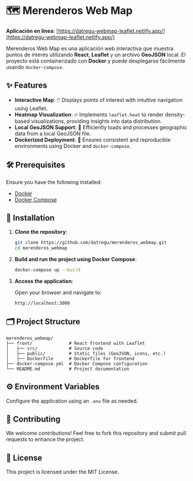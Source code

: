# 🗺️ Merenderos Web Map

**Aplicación en línea**: [https://datregu-webmap-leaflet.netlify.app/](https://datregu-webmap-leaflet.netlify.app/)

Merenderos Web Map es una aplicación web interactiva que muestra puntos de interés utilizando **React**, **Leaflet** y un archivo **GeoJSON** local. El proyecto está containerizado con **Docker** y puede desplegarse fácilmente usando `docker-compose`.


## ✨ Features

- **Interactive Map**: 🖱️ Displays points of interest with intuitive navigation using Leaflet.
- **Heatmap Visualization**: 🔥 Implements `leaflet.heat` to render density-based visualizations, providing insights into data distribution.
- **Local GeoJSON Support**: 📂 Efficiently loads and processes geographic data from a local GeoJSON file.
- **Dockerized Deployment**: 🐳 Ensures consistent and reproducible environments using Docker and `docker-compose`.

## 🛠️ Prerequisites

Ensure you have the following installed:

- [Docker](https://www.docker.com/get-started)
- [Docker Compose](https://docs.docker.com/compose/install/)

## 🚀 Installation

1. **Clone the repository**:

   ```sh
   git clone https://github.com/datregu/merenderos_webmap.git
   cd merenderos_webmap
   ```

2. **Build and run the project using Docker Compose**:

   ```sh
   docker-compose up --build
   ```

3. **Access the application**:

   Open your browser and navigate to:

   ```
   http://localhost:3000
   ```

## 🗂️ Project Structure

```
merenderos_webmap/
├── front/              # React frontend with Leaflet
│   ├── src/            # Source code
│   ├── public/         # Static files (GeoJSON, icons, etc.)
│   ├── Dockerfile      # Dockerfile for frontend
├── docker-compose.yml  # Docker Compose configuration
└── README.md           # Project documentation
```

## ⚙️ Environment Variables

Configure the application using an `.env` file as needed.

## 🤝 Contributing

We welcome contributions! Feel free to fork this repository and submit pull requests to enhance the project.

## 📜 License

This project is licensed under the MIT License.
